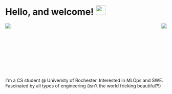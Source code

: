 # Hello, and welcome! <img src="https://raw.githubusercontent.com/MartinHeinz/MartinHeinz/master/wave.gif" width="30px">

<img align="right" src="https://github-readme-stats.vercel.app/api/top-langs/?username=aleksagavric&theme=radical">
<img align="left" src="https://github-readme-stats.vercel.app/api?username=aleksagavric&show_icons=true&theme=radical">

<br/><br/><br/><br/><br/><br/><br/><br/><br/><br/>
I'm a CS student @ Univeristy of Rochester. Interested in MLOps and SWE. Fascinated by all types of engineering (isn't the world fricking beautiful?!)
